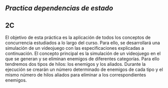 ## _Practica dependencias de estado_
## 2C

El objetivo de esta práctica es la aplicación de todos los conceptos de concurrencia estudiados a lo 
largo del curso. Para ello, se desarrollará una simulación de un videojuego con las especificaciones 
explicadas a continuación.
El concepto principal es la simulación de un videojuego en el que se generan y se eliminan enemigos 
de diferentes categorías. Para ello tendremos dos tipos de hilos: los enemigos y los aliados.
Durante la ejecución se crearán un número determinado de enemigos de cada tipo y el mismo número 
de hilos aliados para eliminar a los correspondientes enemigos.
